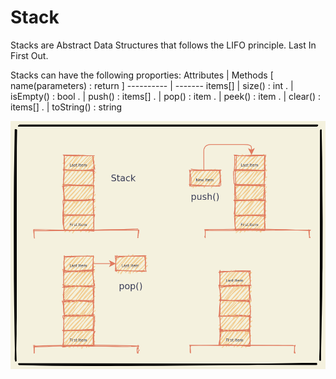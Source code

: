 # Stack

Stacks are Abstract Data Structures that follows the LIFO principle. Last In
First Out.

Stacks can have the following proporties:
Attributes | Methods [ name(parameters) : return ]
---------- | -------
items[] | size() : int
. | isEmpty() : bool
. | push() : items[]
. | pop() : item
. | peek() : item
. | clear() : items[]
. | toString() : string

![Image of Stack](media/stack.png)
